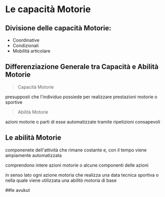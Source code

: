 # Le capacità Motorie

## Divisione delle capacità Motorie:
- Coordinative
- Condizionali
- Mobilità articolare

## Differenziazione Generale tra Capacità e Abilità Motorie

> Capacità Motorie

presupposti che l'individuo possiede per realizzare prestazioni motorie o sportive

> Abilità Motorie
 
azioni motorie o parti di esse automatizzate tramite ripetizioni consapevoli

## Le abilità Motorie

componenete dell'attività che rimane costante e, con il tempo viene ampiamente automatizzata

comprendono intere azioni motorie o alcune componenti delle azioni

in senso lato ogni azione motoria che realizza una data tecnica sportiva o nella quale viene utilizzata una abilitò motoria di base

##le avukut
<!--stackedit_data:
eyJoaXN0b3J5IjpbLTkyOTI4NDAyN119
-->